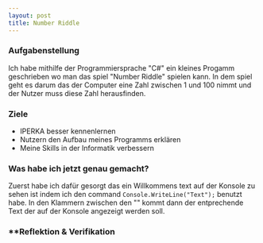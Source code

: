 ```yaml
---
layout: post
title: Number Riddle
---
```


### **Aufgabenstellung**
Ich habe mithilfe der Programmiersprache "C#" ein kleines Progamm geschrieben wo man das spiel "Number Riddle" spielen kann.
In dem spiel geht es darum das der Computer eine Zahl zwischen 1 und 100 nimmt und der Nutzer muss diese Zahl herausfinden.
### **Ziele**
- IPERKA besser kennenlernen
- Nutzern den Aufbau meines Programms erklären
- Meine Skills in der Informatik verbessern
### **Was habe ich jetzt genau gemacht?**
Zuerst habe ich dafür gesorgt das ein Willkommens text auf der Konsole zu sehen ist indem ich den command `Console.WriteLine("Text");`
benutzt habe. In den Klammern zwischen den "" kommt dann der entprechende Text der auf der Konsole angezeigt werden soll. 


### **Reflektion & Verifikation
